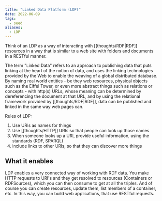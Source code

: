 ```yaml
---
title: "Linked Data Platform (LDP)"
date: 2022-06-09
tags:
  - seed
aliases:
  - LDP
---
```


Think of an LDP as a way of interacting with [[thoughts/RDF|RDF]] resources in a way that is similar to a web site with folders and documents in a RESTful manner.

The term "Linked Data" refers to an approach to publishing data that puts linking at the heart of the notion of data, and uses the linking technologies provided by the Web to enable the weaving of a global distributed database. By naming real world entities - be they web resources, physical objects such as the Eiffel Tower, or even more abstract things such as relations or concepts - with http(s) URLs, whose meaning can be determined by dereferencing the document at that URL, and by using the relational framework provided by [[thoughts/RDF|RDF]], data can be published and linked in the same way web pages can.

Rules of LDP:

1.  Use URIs as names for things
2.  Use [[thoughts/HTTP]] URIs so that people can look up those names
3.  When someone looks up a URI, provide useful information, using the standards (RDF, SPARQL)
4.  Include links to other URIs, so that they can discover more things

## What it enables

LDP enables a very connected way of working with RDF data. You make HTTP requests to URI's and they get resolved to resources (Containers or RDFSources), which you can then consume to get at all the triples. And of course you can create resources, update them, list members of a container, etc. In this way, you can build web applications, that use RESTful requests.
